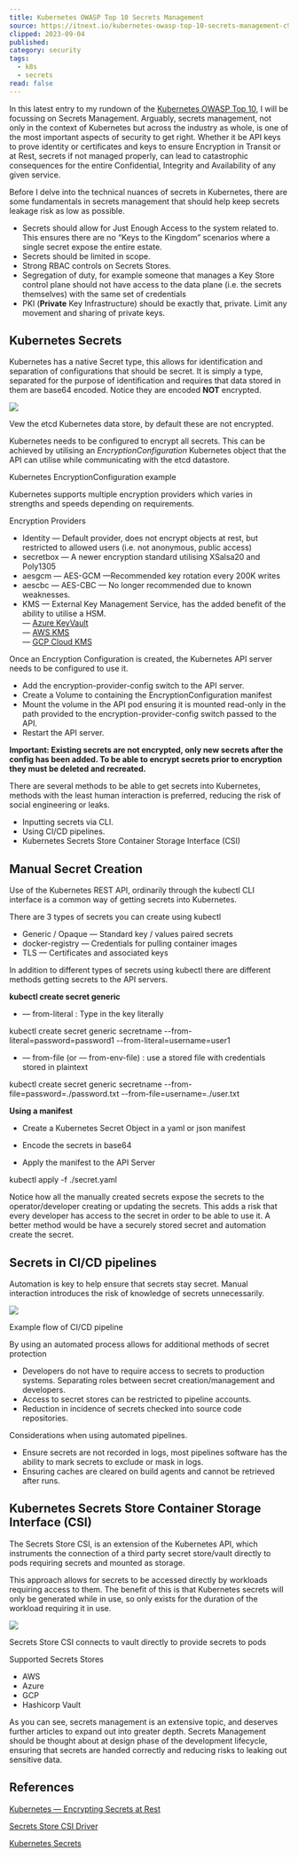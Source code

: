 ```yaml
---
title: Kubernetes OWASP Top 10 Secrets Management
source: https://itnext.io/kubernetes-owasp-top-10-secrets-management-c996faa87b47
clipped: 2023-09-04
published: 
category: security
tags:
  - k8s
  - secrets
read: false
---
```


In this latest entry to my rundown of the [Kubernetes OWASP Top 10](https://owasp.org/www-project-kubernetes-top-ten/), I will be focussing on Secrets Management. Arguably, secrets management, not only in the context of Kubernetes but across the industry as whole, is one of the most important aspects of security to get right. Whether it be API keys to prove identity or certificates and keys to ensure Encryption in Transit or at Rest, secrets if not managed properly, can lead to catastrophic consequences for the entire Confidential, Integrity and Availability of any given service.

Before I delve into the technical nuances of secrets in Kubernetes, there are some fundamentals in secrets management that should help keep secrets leakage risk as low as possible.

-   Secrets should allow for Just Enough Access to the system related to. This ensures there are no “Keys to the Kingdom” scenarios where a single secret expose the entire estate.
-   Secrets should be limited in scope.
-   Strong RBAC controls on Secrets Stores.
-   Segregation of duty, for example someone that manages a Key Store control plane should not have access to the data plane (i.e. the secrets themselves) with the same set of credentials
-   PKI (**Private** Key Infrastructure) should be exactly that, private. Limit any movement and sharing of private keys.

## Kubernetes Secrets

Kubernetes has a native Secret type, this allows for identification and separation of configurations that should be secret. It is simply a type, separated for the purpose of identification and requires that data stored in them are base64 encoded. Notice they are encoded **NOT** encrypted.

![](https://miro.medium.com/v2/resize:fit:1400/1*qAqfdKzj47IV4ZQrBr5fDg.png)

Vew the etcd Kubernetes data store, by default these are not encrypted.

Kubernetes needs to be configured to encrypt all secrets. This can be achieved by utilising an *EncryptionConfiguration* Kubernetes object that the API can utilise while communicating with the etcd datastore.

Kubernetes EncryptionConfiguration example

Kubernetes supports multiple encryption providers which varies in strengths and speeds depending on requirements.

Encryption Providers

-   Identity — Default provider, does not encrypt objects at rest, but restricted to allowed users (i.e. not anonymous, public access)
-   secretbox — A newer encryption standard utilising XSalsa20 and Poly1305
-   aesgcm — AES-GCM —Recommended key rotation every 200K writes
-   aescbc — AES-CBC — No longer recommended due to known weaknesses.
-   KMS — External Key Management Service, has the added benefit of the ability to utilise a HSM.  
    — [Azure KeyVault](https://learn.microsoft.com/en-us/azure/aks/use-kms-etcd-encryption)  
    — [AWS KMS](https://docs.aws.amazon.com/eks/latest/userguide/enable-kms.html)  
    — [GCP Cloud KMS](https://cloud.google.com/kubernetes-engine/docs/how-to/encrypting-secrets#existing-cluster)

Once an Encryption Configuration is created, the Kubernetes API server needs to be configured to use it.

-   Add the encryption-provider-config switch to the API server.
-   Create a Volume to containing the EncryptionConfiguration manifest
-   Mount the volume in the API pod ensuring it is mounted read-only in the path provided to the encryption-provider-config switch passed to the API.
-   Restart the API server.

**Important: Existing secrets are not encrypted, only new secrets after the config has been added. To be able to encrypt secrets prior to encryption they must be deleted and recreated.**

There are several methods to be able to get secrets into Kubernetes, methods with the least human interaction is preferred, reducing the risk of social engineering or leaks.

-   Inputting secrets via CLI.
-   Using CI/CD pipelines.
-   Kubernetes Secrets Store Container Storage Interface (CSI)

## Manual Secret Creation

Use of the Kubernetes REST API, ordinarily through the kubectl CLI interface is a common way of getting secrets into Kubernetes.

There are 3 types of secrets you can create using kubectl

-   Generic / Opaque — Standard key / values paired secrets
-   docker-registry — Credentials for pulling container images
-   TLS — Certificates and associated keys

In addition to different types of secrets using kubectl there are different methods getting secrets to the API servers.

**kubectl create secret generic**

-   — from-literal : Type in the key literally

kubectl create secret generic secretname --from-literal=password=password1 --from-literal=username=user1

-   — from-file (or — from-env-file) : use a stored file with credentials stored in plaintext

kubectl create secret generic secretname --from-file=password=./password.txt --from-file=username=./user.txt

**Using a manifest**

-   Create a Kubernetes Secret Object in a yaml or json manifest
-   Encode the secrets in base64

-   Apply the manifest to the API Server

kubectl apply -f ./secret.yaml

Notice how all the manually created secrets expose the secrets to the operator/developer creating or updating the secrets. This adds a risk that every developer has access to the secret in order to be able to use it. A better method would be have a securely stored secret and automation create the secret.

## Secrets in CI/CD pipelines

Automation is key to help ensure that secrets stay secret. Manual interaction introduces the risk of knowledge of secrets unnecessarily.

![](https://miro.medium.com/v2/resize:fit:1400/1*BmTxt65CLU9bcWXGR6KMdw.png)

Example flow of CI/CD pipeline

By using an automated process allows for additional methods of secret protection

-   Developers do not have to require access to secrets to production systems. Separating roles between secret creation/management and developers.
-   Access to secret stores can be restricted to pipeline accounts.
-   Reduction in incidence of secrets checked into source code repositories.

Considerations when using automated pipelines.

-   Ensure secrets are not recorded in logs, most pipelines software has the ability to mark secrets to exclude or mask in logs.
-   Ensuring caches are cleared on build agents and cannot be retrieved after runs.

## Kubernetes Secrets Store Container Storage Interface (CSI)

The Secrets Store CSI, is an extension of the Kubernetes API, which instruments the connection of a third party secret store/vault directly to pods requiring secrets and mounted as storage.

This approach allows for secrets to be accessed directly by workloads requiring access to them. The benefit of this is that Kubernetes secrets will only be generated while in use, so only exists for the duration of the workload requiring it in use.

![](https://miro.medium.com/v2/resize:fit:1400/1*DMnYDwNY5obd1HsP7xYIUA.png)

Secrets Store CSI connects to vault directly to provide secrets to pods

Supported Secrets Stores

-   AWS
-   Azure
-   GCP
-   Hashicorp Vault

As you can see, secrets management is an extensive topic, and deserves further articles to expand out into greater depth. Secrets Management should be thought about at design phase of the development lifecycle, ensuring that secrets are handed correctly and reducing risks to leaking out sensitive data.

## References

[Kubernetes — Encrypting Secrets at Rest](https://kubernetes.io/docs/tasks/administer-cluster/encrypt-data/)

[Secrets Store CSI Driver](https://secrets-store-csi-driver.sigs.k8s.io/introduction.html)

[Kubernetes Secrets](https://kubernetes.io/docs/concepts/configuration/secret/)